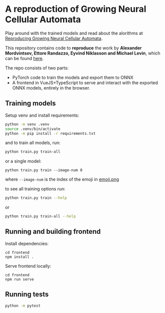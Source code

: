 # A reproduction of Growing Neural Cellular Automata

Play around with the trained models and read about the alorithms at [Reproducing Growing Neural Cellular Automata](https://jensjepsen.github.io/growing-neural-cellular-automata/).

This repository contains code to **reproduce** the work by **Alexander Mordvintsev, Ettore Randazzo, Eyvind Niklasson and Michael Levin**, which can be found [here](https://distill.pub/2020/growing-ca/).


The repo consists of two parts:
* PyTorch code to train the models and export them to ONNX
* A frontend in VueJS+TypeScript to serve and interact with the exported ONNX models, entirely in the browser.

## Training models
Setup venv and install requirements:
```bash
python -m venv .venv
source .venv/bin/activate
python -m pip install -r requirements.txt
```

and to train all models, run:

```bash
python train.py train-all
```

or a single model:

```
python train.py train --image-num 0
```
where `--image-num` is the index of the emoji in [emoji.png](./images/emoji.png)

to see all training options run:
```bash
python train.py train --help
```

or

```bash
python train.py train-all --help
```

## Running and building frontend
Install dependencies:

```
cd frontend
npm install .
```

Serve frontend locally:

```
cd frontend
npm run serve
```

## Running tests
```bash
python -m pytest
```